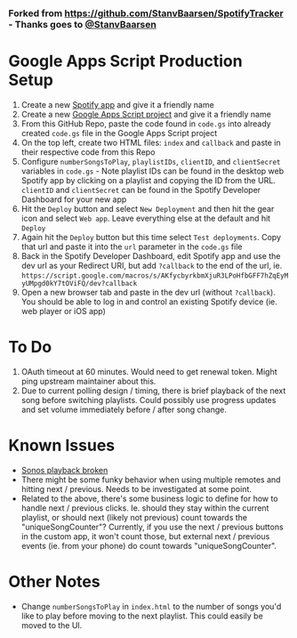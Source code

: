 ### Forked from https://github.com/StanvBaarsen/SpotifyTracker - Thanks goes to [@StanvBaarsen](https://github.com/StanvBaarsen)

# Google Apps Script Production Setup
1. Create a new [Spotify app](https://developer.spotify.com/dashboard/applications/) and give it a friendly name
1. Create a new [Google Apps Script project](https://script.google.com/home/projects/create) and give it a friendly name
1. From this GitHub Repo, paste the code found in  `code.gs` into already created `code.gs` file in the Google Apps Script project
1. On the top left, create two HTML files: `index` and `callback` and paste in their respective code from this Repo
1. Configure `numberSongsToPlay`, `playlistIDs`, `clientID`, and `clientSecret` variables in `code.gs` - Note playlist IDs can be found in the desktop web Spotify app by clicking on a playlist and copying the ID from the URL. `clientID` and `clientSecret` can be found in the Spotify Developer Dashboard for your new app
1. Hit the `Deploy` button and select `New Deployment` and then hit the gear icon and select `Web app`. Leave everything else at the default and hit `Deploy`
1. Again hit the `Deploy` button but this time select `Test deployments`. Copy that url and paste it into the `url` parameter in the `code.gs` file
1. Back in the Spotify Developer Dashboard, edit Spotify app and use the dev url as your Redirect URI, but add `?callback` to the end of the url, ie. `https://script.google.com/macros/s/AKfycbyrkbmXjuR3LPoHfbGFF7hZqEyMyUMpgd0kY7tOViFQ/dev?callback`
1. Open a new browser tab and paste in the dev url (without `?callback`). You should be able to log in and control an existing Spotify device (ie. web player or iOS app)

# To Do
1. OAuth timeout at 60 minutes. Would need to get renewal token. Might ping upstream maintainer about this.
1. Due to current polling design / timing, there is brief playback of the next song before switching playlists. Could possibly use progress updates and set volume immediately before / after song change.

# Known Issues
- [Sonos playback broken](https://community.spotify.com/t5/Spotify-for-Developers/Sonos-speakers-not-showing-in-GET-player-devices/td-p/5175462)
- There might be some funky behavior when using multiple remotes and hitting next / previous. Needs to be investigated at some point. 
- Related to the above, there's some business logic to define for how to handle next / previous clicks. Ie. should they stay within the current playlist, or should next (likely not previous) count towards the "uniqueSongCounter"? Currently, if you use the next / previous buttons in the custom app, it won't count those, but external next / previous events (ie. from your phone) do count towards "uniqueSongCounter".

# Other Notes
- Change `numberSongsToPlay` in `index.html` to the number of songs you'd like to play before moving to the next playlist. This could easily be moved to the UI.